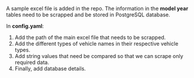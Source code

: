 A sample excel file is added in the repo. The information in the **model year** tables need to be scrapped and be stored in PostgreSQL database.

In **config.yaml**:
1. Add the path of the main excel file that needs to be scrapped.
2. Add the different types of vehicle names in their respective vehicle types.
3. Add string values that need be compared so that we can scrape only required data.
4. Finally, add database details.
